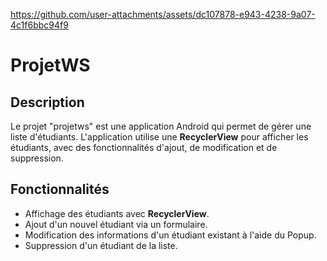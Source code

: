 https://github.com/user-attachments/assets/dc107878-e943-4238-9a07-4c1f6bbc94f9

# ProjetWS

## Description
Le projet "projetws" est une application Android qui permet de gérer une liste d'étudiants. L'application utilise une **RecyclerView** pour afficher les étudiants, avec des fonctionnalités d'ajout, de modification et de suppression.

## Fonctionnalités
- Affichage des étudiants avec **RecyclerView**.
- Ajout d'un nouvel étudiant via un formulaire.
- Modification des informations d'un étudiant existant à l'aide du Popup.
- Suppression d'un étudiant de la liste.


